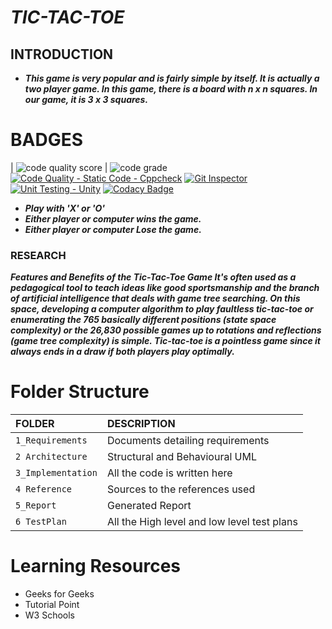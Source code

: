 
# ***TIC-TAC-TOE***
## INTRODUCTION
* ***This game is very popular and is fairly simple by itself. It is actually a two player game. In this game, there is a board with n x n squares. In our game, it is 3 x 3 squares.*** 
# BADGES
| ![code quality score](https://api.codiga.io/project/29985/score/svg) | ![code grade](https://api.codiga.io/project/29985/status/svg)
[![Code Quality - Static Code - Cppcheck](https://github.com/katana7436/M1_Tictactoe_Game/actions/workflows/cppcheck.yml/badge.svg)](https://github.com/katana7436/M1_Tictactoe_Game/actions/workflows/cppcheck.yml)
[![Git Inspector](https://github.com/katana7436/M1_Tictactoe_Game/actions/workflows/Git_inspector.yml/badge.svg)](https://github.com/katana7436/M1_Tictactoe_Game/actions/workflows/Git_inspector.yml)
[![Unit Testing - Unity](https://github.com/katana7436/M1_Tictactoe_Game/actions/workflows/unity.yml/badge.svg)](https://github.com/katana7436/M1_Tictactoe_Game/actions/workflows/unity.yml)
[![Codacy Badge](https://app.codacy.com/project/badge/Grade/5ddf8efdd4f6407ead5bb799a8c2ab90)](https://www.codacy.com/gh/katana7436/M1_TicTacToe_GAME/dashboard?utm_source=github.com&amp;utm_medium=referral&amp;utm_content=katana7436/M1_TicTacToe_GAME&amp;utm_campaign=Badge_Grade)

* ***Play with 'X' or 'O'***
* ***Either player or computer wins the game.***
* ***Either player or computer Lose the game.***
### RESEARCH
***Features and Benefits of the Tic-Tac-Toe Game It's often used as a pedagogical tool to teach ideas like good sportsmanship and the branch of artificial intelligence that deals with game tree searching. On this space, developing a computer algorithm to play faultless tic-tac-toe or enumerating the 765 basically different positions (state space complexity) or the 26,830 possible games up to rotations and reflections (game tree complexity) is simple. Tic-tac-toe is a pointless game since it always ends in a draw if both players play optimally.***
# Folder Structure
|FOLDER|DESCRIPTION|
|:-----|:----------|
|`1_Requirements`|Documents detailing requirements|
|`2 Architecture`|Structural and Behavioural UML|
|`3_Implementation`|All the code is written here|
|`4 Reference`|Sources to the references used|
|`5_Report`|Generated Report|
|`6 TestPlan`|All the High level and low level test plans|
# Learning Resources
* Geeks for Geeks
* Tutorial Point
* W3 Schools
